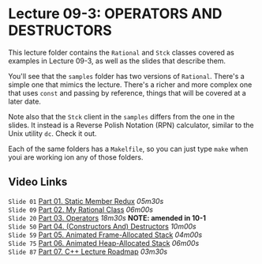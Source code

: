 # Lecture 09-3: OPERATORS AND DESTRUCTORS

This lecture folder contains the `Rational` and `Stck` classes
covered as examples in Lecture 09-3, as well as the slides that
describe them. 

You'll see that the `samples` folder has two versions of
`Rational`. There's a simple one that mimics the lecture. There's
a richer and more complex one that uses `const` and passing by
reference, things that will be covered at a later date.

Note also that the `Stck` client in the `samples` differs from
the one in the slides. It instead is a Reverse Polish Notation (RPN)
calculator, similar to the Unix utility `dc`. Check it out.

Each of the same folders has a `Makelfile`, so you can just type 
`make` when youi are working ion any of those folders.

## Video Links

`Slide 01` [Part 01. Static Member Redux](https://ensemble.reed.edu/Watch/a8LAm9k7) *05m30s*  
`Slide 09` [Part 02. My Rational Class](https://ensemble.reed.edu/Watch/Ct98RoYa) *06m00s*  
`Slide 20` [Part 03. Operators](https://ensemble.reed.edu/Watch/Ax5g3Z4D) *18m30s* **NOTE: amended in 10-1**  
`Slide 50` [Part 04. (Constructors And) Destructors](https://ensemble.reed.edu/Watch/s8P7Bqc9) *10m00s*  
`Slide 59` [Part 05. Animated Frame-Allocated Stack](https://ensemble.reed.edu/Watch/Gt34DnSk) *04m00s*  
`Slide 75` [Part 06. Animated Heap-Allocated Stack](https://ensemble.reed.edu/Watch/Mq3m2W8D) *06m00s*  
`Slide 87` [Part 07. C++ Lecture Roadmap](https://ensemble.reed.edu/Watch/Rz6t7K2W) *03m30s*  




